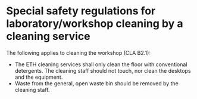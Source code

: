 # Special safety regulations for laboratory/workshop cleaning by a cleaning service

The following applies to cleaning the workshop (CLA B2.1):
- The ETH cleaning services shall only clean the floor with conventional detergents. The cleaning staff should not touch, nor clean the desktops and the equipment.
- Waste from the general, open waste bin should be removed by the cleaning staff.